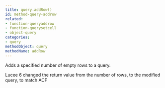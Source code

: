 ```yaml
---
title: query.addRow()
id: method-query-addrow
related:
- function-queryaddrow
- function-querysetcell
- object-query
categories:
- query
methodObject: query
methodName: addRow
---
```


Adds a specified number of empty rows to a query.

Lucee 6 changed the return value from the number of rows, to the modified query, to match ACF
